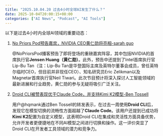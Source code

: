 ```yaml
---
title: "2025.10.04.20 过去4小时全球AI发生了什么？"
date: 2025-10-04T20:00:15+08:00
categories: ["AI News", "Podcast", "AI Tools"]
---
```


以下是过去4小时内全球AI领域的重要动态：

1.  [No Priors Pod预告嘉宾，NVIDIA CEO黄仁勋将亮相-sarah guo](https://x.com/saranormous/status/1974396281889116461)

    @NoPriorsPod播客预告了即将登场的重磅嘉宾阵容，其中包括NVIDIA的首席执行官**Jensen Huang（黄仁勋）**。此外，预告中还提到了Intel首席执行官Lip-Bu Tan（注：Lip-Bu Tan是华登国际主席及英特尔董事会成员，曾任英特尔临时CEO，但目前并非现任CEO）、知名研究员Eric Zelikman以及Magnetar首席执行官Neil Tiwari。此次节目预计将深入探讨人工智能领域的最新进展和行业趋势，黄仁勋的参与无疑将吸引广泛关注。

2.  [Droid CLI被赞表现优于Claude Code，并支持Kimi K2模型-Ben Tossell](https://x.com/bentossell/status/1974396041496867096)

    用户@hqmank通过Ben Tossell的转发表示，在过去一周使用**Droid CLI**后，发现它在模型切换的流畅性方面超越了**Claude Code**。该用户还提到已成功将**Kimi K2**配置为自定义模型，这表明Droid CLI在集成和灵活性方面具备优势，允许开发者更便捷地在不同AI模型之间进行切换和操作。这一评价突显了Droid CLI在开发者工具领域的潜力和竞争力。